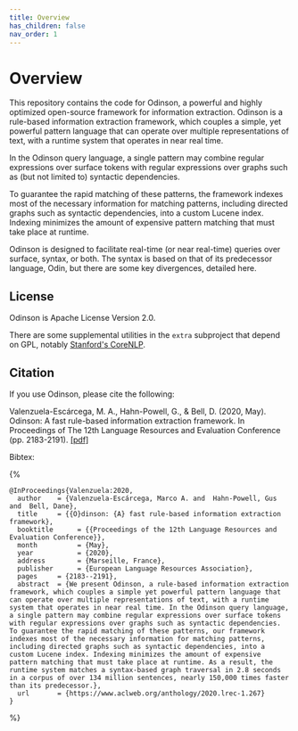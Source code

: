 ```yaml
---  
title: Overview  
has_children: false  
nav_order: 1  
---  
```

  
# Overview  
  
This repository contains the code for Odinson, a powerful and highly optimized open-source framework for information extraction.  Odinson is a rule-based information extraction framework, which couples a   simple, yet powerful pattern language that can operate over multiple  representations of text, with a runtime system that operates in near real time.   
  
In the Odinson query language, a single pattern may combine regular   expressions over surface tokens with regular expressions over graphs   such as (but not limited to) syntactic dependencies.   

To guarantee the rapid matching of these patterns, the framework   indexes most of the necessary information for matching patterns,   including directed graphs such as syntactic dependencies, into a custom Lucene index. Indexing minimizes the amount of expensive pattern matching that must take place at runtime.   
  
Odinson is designed to facilitate real-time (or near real-time) queries over surface, syntax, or both.   The syntax is based on that of its predecessor language, Odin, but there are some key divergences, detailed here.  
  
    
  
## License  

Odinson is Apache License Version 2.0. 

There are some supplemental utilities in the `extra` subproject that depend on GPL, notably [Stanford's CoreNLP](http://stanfordnlp.github.io/CoreNLP/).   
  
## Citation  
  
If you use Odinson, please cite the following:  

   Valenzuela-Escárcega, M. A., Hahn-Powell, G., & Bell, D. (2020, May).  Odinson: A fast rule-based information extraction framework. In Proceedings of The 12th Language Resources and Evaluation Conference (pp. 2183-2191).   [[pdf]](https://www.aclweb.org/anthology/2020.lrec-1.267.pdf)
       
Bibtex:       

{%  
```
@InProceedings{Valenzuela:2020,
  author    = {Valenzuela-Escárcega, Marco A. and  Hahn-Powell, Gus  and  Bell, Dane},
  title     = {{O}dinson: {A} fast rule-based information extraction framework},
  booktitle      = {{Proceedings of the 12th Language Resources and Evaluation Conference}},
  month          = {May},
  year           = {2020},
  address        = {Marseille, France},
  publisher      = {European Language Resources Association},
  pages     = {2183--2191},
  abstract  = {We present Odinson, a rule-based information extraction framework, which couples a simple yet powerful pattern language that can operate over multiple representations of text, with a runtime system that operates in near real time. In the Odinson query language, a single pattern may combine regular expressions over surface tokens with regular expressions over graphs such as syntactic dependencies. To guarantee the rapid matching of these patterns, our framework indexes most of the necessary information for matching patterns, including directed graphs such as syntactic dependencies, into a custom Lucene index. Indexing minimizes the amount of expensive pattern matching that must take place at runtime. As a result, the runtime system matches a syntax-based graph traversal in 2.8 seconds in a corpus of over 134 million sentences, nearly 150,000 times faster than its predecessor.},
  url       = {https://www.aclweb.org/anthology/2020.lrec-1.267}
}
```  
%}